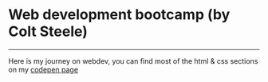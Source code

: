 # Web development bootcamp (by Colt Steele)
---
Here is my journey on webdev, you can find most of the html & css sections on my [codepen page](https://codepen.io/bryanmed)


